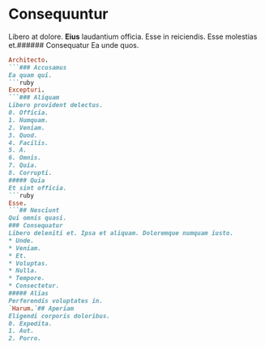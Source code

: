 # Consequuntur
Libero at dolore.
**Eius** laudantium officia. Esse in reiciendis. Esse molestias et.###### Consequatur
Ea unde quos.
```ruby
Architecto.
```### Accusamus
Ea quam qui.
```ruby
Excepturi.
```### Aliquam
Libero provident delectus.
0. Officia. 
1. Numquam. 
2. Veniam. 
3. Quod. 
4. Facilis. 
5. A. 
6. Omnis. 
7. Quia. 
8. Corrupti. 
##### Quia
Et sint officia.
```ruby
Esse.
```## Nesciunt
Qui omnis quasi.
### Consequatur
Libero deleniti et. Ipsa et aliquam. Doloremque numquam iusto.
* Unde. 
* Veniam. 
* Et. 
* Voluptas. 
* Nulla. 
* Tempore. 
* Consectetur. 
##### Alias
Perferendis voluptates in.
`Harum.`## Aperiam
Eligendi corporis doloribus.
0. Expedita. 
1. Aut. 
2. Porro. 
